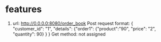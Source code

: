 # features

1) url: http://0.0.0.0:8080/order_book
Post request format: {
	"customer_id": "1",
	"details": {"order1": {"product":"90", "price": "2", "quantity": 90}
	}
	}
Get method: not assigned

